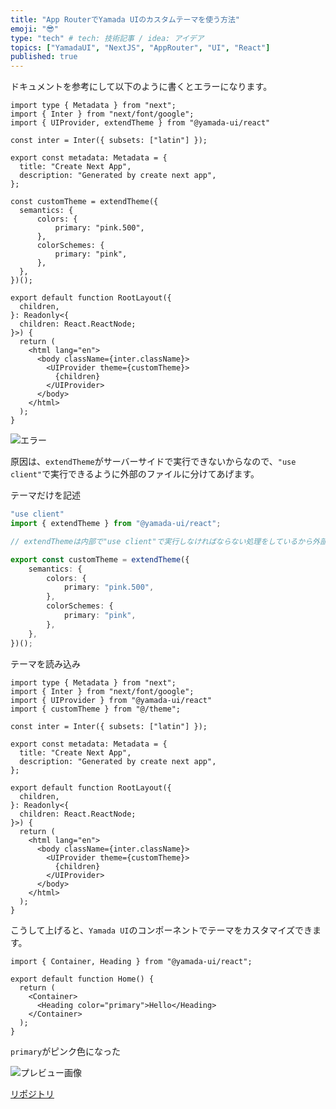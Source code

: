 ```yaml
---
title: "App RouterでYamada UIのカスタムテーマを使う方法"
emoji: "😎"
type: "tech" # tech: 技術記事 / idea: アイデア
topics: ["YamadaUI", "NextJS", "AppRouter", "UI", "React"]
published: true
---
```


ドキュメントを参考にして以下のように書くとエラーになります。

```tsx:layout.tsx
import type { Metadata } from "next";
import { Inter } from "next/font/google";
import { UIProvider, extendTheme } from "@yamada-ui/react"

const inter = Inter({ subsets: ["latin"] });

export const metadata: Metadata = {
  title: "Create Next App",
  description: "Generated by create next app",
};

const customTheme = extendTheme({
  semantics: {
      colors: {
          primary: "pink.500",
      },
      colorSchemes: {
          primary: "pink",
      },
  },
})();

export default function RootLayout({
  children,
}: Readonly<{
  children: React.ReactNode;
}>) {
  return (
    <html lang="en">
      <body className={inter.className}>
        <UIProvider theme={customTheme}>
          {children}
        </UIProvider>
      </body>
    </html>
  );
}
```

![エラー](https://storage.googleapis.com/zenn-user-upload/a59465340dbb-20240204.png)

原因は、`extendTheme`がサーバーサイドで実行できないからなので、`"use client"`で実行できるように外部のファイルに分けてあげます。

テーマだけを記述

```ts:theme/index.ts
"use client"
import { extendTheme } from "@yamada-ui/react";

// extendThemeは内部で"use client"で実行しなければならない処理をしているから外部ファイルに"use client"をつけてexportする

export const customTheme = extendTheme({
    semantics: {
        colors: {
            primary: "pink.500",
        },
        colorSchemes: {
            primary: "pink",
        },
    },
})();
```

テーマを読み込み

```tsx:layout.tsx
import type { Metadata } from "next";
import { Inter } from "next/font/google";
import { UIProvider } from "@yamada-ui/react"
import { customTheme } from "@/theme";

const inter = Inter({ subsets: ["latin"] });

export const metadata: Metadata = {
  title: "Create Next App",
  description: "Generated by create next app",
};

export default function RootLayout({
  children,
}: Readonly<{
  children: React.ReactNode;
}>) {
  return (
    <html lang="en">
      <body className={inter.className}>
        <UIProvider theme={customTheme}>
          {children}
        </UIProvider>
      </body>
    </html>
  );
}
```

こうして上げると、`Yamada UI`のコンポーネントでテーマをカスタマイズできます。

```tsx:page.tsx
import { Container, Heading } from "@yamada-ui/react";

export default function Home() {
  return (
    <Container>
      <Heading color="primary">Hello</Heading>
    </Container>
  );
}
```

`primary`がピンク色になった

![プレビュー画像](https://storage.googleapis.com/zenn-user-upload/45cb7b212bac-20240204.png)

[リポジトリ](https://github.com/illionillion/yamada-ui-nextapp-custom-theme)